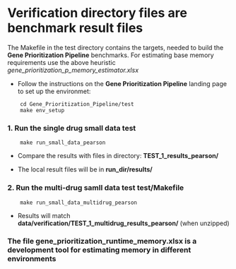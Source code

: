 # Verification directory files are benchmark result files
The Makefile in the test directory contains the targets, needed to build the **Gene Prioritization Pipeline** benchmarks.
For estimating base memory requirements use the above heuristic _gene_prioritization_p_memory_estimator.xlsx_


* Follow the instructions on the **Gene Prioritization Pipeline** landing page to set up the environmet:
```
    cd Gene_Prioritization_Pipeline/test
    make env_setup
```
### 1. Run the single drug small data test
```
    make run_small_data_pearson
```

* Compare the results with files in directory: **TEST_1_results_pearson/**

* The local result files will be in **run_dir/results/** 

### 2. Run the multi-drug samll data test **test/Makefile**

```
    make run_small_data_multidrug_pearson
```
* Results will match **data/verification/TEST_1_multidrug_results_pearson/** (when unzipped)

### The file **gene_prioritization_runtime_memory.xlsx** is a development tool for estimating memory in different environments
